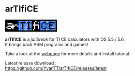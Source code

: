 # arTIfiCE

![](images/artifice.gif)

**arTIfiCE** is a _jailbreak_ for TI CE calculators with OS 5.5 / 5.6.  
It brings back ASM programs and games!

Take a look at the [webpage](https://yvantt.github.io/artifice/) for more details and install tutorial.

Latest release download : https://github.com/YvanTT/arTIfiCE/releases/latest
